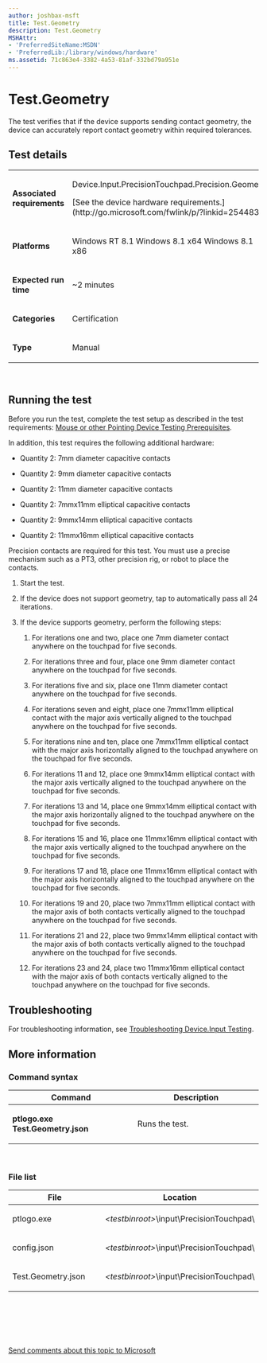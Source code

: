 ```yaml
---
author: joshbax-msft
title: Test.Geometry
description: Test.Geometry
MSHAttr:
- 'PreferredSiteName:MSDN'
- 'PreferredLib:/library/windows/hardware'
ms.assetid: 71c863e4-3382-4a53-81af-332bd79a951e
---
```


# Test.Geometry


The test verifies that if the device supports sending contact geometry, the device can accurately report contact geometry within required tolerances.

## Test details


<table>
<colgroup>
<col width="50%" />
<col width="50%" />
</colgroup>
<tbody>
<tr class="odd">
<td><p><strong>Associated requirements</strong></p></td>
<td><p>Device.Input.PrecisionTouchpad.Precision.Geometry</p>
<p>[See the device hardware requirements.](http://go.microsoft.com/fwlink/p/?linkid=254483)</p></td>
</tr>
<tr class="even">
<td><p><strong>Platforms</strong></p></td>
<td><p>Windows RT 8.1 Windows 8.1 x64 Windows 8.1 x86</p></td>
</tr>
<tr class="odd">
<td><p><strong>Expected run time</strong></p></td>
<td><p>~2 minutes</p></td>
</tr>
<tr class="even">
<td><p><strong>Categories</strong></p></td>
<td><p>Certification</p></td>
</tr>
<tr class="odd">
<td><p><strong>Type</strong></p></td>
<td><p>Manual</p></td>
</tr>
</tbody>
</table>

 

## Running the test


Before you run the test, complete the test setup as described in the test requirements: [Mouse or other Pointing Device Testing Prerequisites](mouse-or-other-pointing-device-testing-prerequisites.md).

In addition, this test requires the following additional hardware:

-   Quantity 2: 7mm diameter capacitive contacts

-   Quantity 2: 9mm diameter capacitive contacts

-   Quantity 2: 11mm diameter capacitive contacts

-   Quantity 2: 7mmx11mm elliptical capacitive contacts

-   Quantity 2: 9mmx14mm elliptical capacitive contacts

-   Quantity 2: 11mmx16mm elliptical capacitive contacts

Precision contacts are required for this test. You must use a precise mechanism such as a PT3, other precision rig, or robot to place the contacts.

1.  Start the test.

2.  If the device does not support geometry, tap to automatically pass all 24 iterations.

3.  If the device supports geometry, perform the following steps:

    1.  For iterations one and two, place one 7mm diameter contact anywhere on the touchpad for five seconds.

    2.  For iterations three and four, place one 9mm diameter contact anywhere on the touchpad for five seconds.

    3.  For iterations five and six, place one 11mm diameter contact anywhere on the touchpad for five seconds.

    4.  For iterations seven and eight, place one 7mmx11mm elliptical contact with the major axis vertically aligned to the touchpad anywhere on the touchpad for five seconds.

    5.  For iterations nine and ten, place one 7mmx11mm elliptical contact with the major axis horizontally aligned to the touchpad anywhere on the touchpad for five seconds.

    6.  For iterations 11 and 12, place one 9mmx14mm elliptical contact with the major axis vertically aligned to the touchpad anywhere on the touchpad for five seconds.

    7.  For iterations 13 and 14, place one 9mmx14mm elliptical contact with the major axis horizontally aligned to the touchpad anywhere on the touchpad for five seconds.

    8.  For iterations 15 and 16, place one 11mmx16mm elliptical contact with the major axis vertically aligned to the touchpad anywhere on the touchpad for five seconds.

    9.  For iterations 17 and 18, place one 11mmx16mm elliptical contact with the major axis horizontally aligned to the touchpad anywhere on the touchpad for five seconds.

    10. For iterations 19 and 20, place two 7mmx11mm elliptical contact with the major axis of both contacts vertically aligned to the touchpad anywhere on the touchpad for five seconds.

    11. For iterations 21 and 22, place two 9mmx14mm elliptical contact with the major axis of both contacts vertically aligned to the touchpad anywhere on the touchpad for five seconds.

    12. For iterations 23 and 24, place two 11mmx16mm elliptical contact with the major axis of both contacts vertically aligned to the touchpad anywhere on the touchpad for five seconds.

## Troubleshooting


For troubleshooting information, see [Troubleshooting Device.Input Testing](troubleshooting-deviceinput-testing.md).

## More information


### Command syntax

<table>
<colgroup>
<col width="50%" />
<col width="50%" />
</colgroup>
<thead>
<tr class="header">
<th>Command</th>
<th>Description</th>
</tr>
</thead>
<tbody>
<tr class="odd">
<td><p><strong>ptlogo.exe Test.Geometry.json</strong></p></td>
<td><p>Runs the test.</p></td>
</tr>
</tbody>
</table>

 

### File list

<table>
<colgroup>
<col width="50%" />
<col width="50%" />
</colgroup>
<thead>
<tr class="header">
<th>File</th>
<th>Location</th>
</tr>
</thead>
<tbody>
<tr class="odd">
<td><p>ptlogo.exe</p></td>
<td><p><em>&lt;testbinroot&gt;</em>\input\PrecisionTouchpad\</p></td>
</tr>
<tr class="even">
<td><p>config.json</p></td>
<td><p><em>&lt;testbinroot&gt;</em>\input\PrecisionTouchpad\</p></td>
</tr>
<tr class="odd">
<td><p>Test.Geometry.json</p></td>
<td><p><em>&lt;testbinroot&gt;</em>\input\PrecisionTouchpad\</p></td>
</tr>
</tbody>
</table>

 

 

 

[Send comments about this topic to Microsoft](mailto:wsddocfb@microsoft.com?subject=Documentation%20feedback%20%5Bp_hck\p_hck%5D:%20Test.Geometry%20%20RELEASE:%20%284/27/2016%29&body=%0A%0APRIVACY%20STATEMENT%0A%0AWe%20use%20your%20feedback%20to%20improve%20the%20documentation.%20We%20don't%20use%20your%20email%20address%20for%20any%20other%20purpose,%20and%20we'll%20remove%20your%20email%20address%20from%20our%20system%20after%20the%20issue%20that%20you're%20reporting%20is%20fixed.%20While%20we're%20working%20to%20fix%20this%20issue,%20we%20might%20send%20you%20an%20email%20message%20to%20ask%20for%20more%20info.%20Later,%20we%20might%20also%20send%20you%20an%20email%20message%20to%20let%20you%20know%20that%20we've%20addressed%20your%20feedback.%0A%0AFor%20more%20info%20about%20Microsoft's%20privacy%20policy,%20see%20http://privacy.microsoft.com/default.aspx. "Send comments about this topic to Microsoft")




